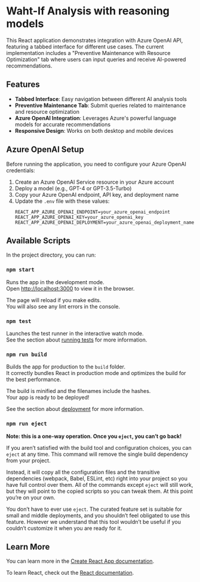 # Waht-If Analysis with reasoning models

This React application demonstrates integration with Azure OpenAI API, featuring a tabbed interface for different use cases. The current implementation includes a "Preventive Maintenance with Resource Optimization" tab where users can input queries and receive AI-powered recommendations.

## Features

- **Tabbed Interface**: Easy navigation between different AI analysis tools
- **Preventive Maintenance Tab**: Submit queries related to maintenance and resource optimization
- **Azure OpenAI Integration**: Leverages Azure's powerful language models for accurate recommendations
- **Responsive Design**: Works on both desktop and mobile devices

## Azure OpenAI Setup

Before running the application, you need to configure your Azure OpenAI credentials:

1. Create an Azure OpenAI Service resource in your Azure account
2. Deploy a model (e.g., GPT-4 or GPT-3.5-Turbo) 
3. Copy your Azure OpenAI endpoint, API key, and deployment name
4. Update the `.env` file with these values:
   ```
   REACT_APP_AZURE_OPENAI_ENDPOINT=your_azure_openai_endpoint
   REACT_APP_AZURE_OPENAI_KEY=your_azure_openai_key
   REACT_APP_AZURE_OPENAI_DEPLOYMENT=your_azure_openai_deployment_name
   ```

## Available Scripts

In the project directory, you can run:

### `npm start`

Runs the app in the development mode.\
Open [http://localhost:3000](http://localhost:3000) to view it in the browser.

The page will reload if you make edits.\
You will also see any lint errors in the console.

### `npm test`

Launches the test runner in the interactive watch mode.\
See the section about [running tests](https://facebook.github.io/create-react-app/docs/running-tests) for more information.

### `npm run build`

Builds the app for production to the `build` folder.\
It correctly bundles React in production mode and optimizes the build for the best performance.

The build is minified and the filenames include the hashes.\
Your app is ready to be deployed!

See the section about [deployment](https://facebook.github.io/create-react-app/docs/deployment) for more information.

### `npm run eject`

**Note: this is a one-way operation. Once you `eject`, you can’t go back!**

If you aren’t satisfied with the build tool and configuration choices, you can `eject` at any time. This command will remove the single build dependency from your project.

Instead, it will copy all the configuration files and the transitive dependencies (webpack, Babel, ESLint, etc) right into your project so you have full control over them. All of the commands except `eject` will still work, but they will point to the copied scripts so you can tweak them. At this point you’re on your own.

You don’t have to ever use `eject`. The curated feature set is suitable for small and middle deployments, and you shouldn’t feel obligated to use this feature. However we understand that this tool wouldn’t be useful if you couldn’t customize it when you are ready for it.

## Learn More

You can learn more in the [Create React App documentation](https://facebook.github.io/create-react-app/docs/getting-started).

To learn React, check out the [React documentation](https://reactjs.org/).
